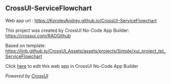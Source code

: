 ## CrossUI-ServiceFlowchart
Web app url : https://KorolevAndrey.github.io/CrossUI-ServiceFlowchart

This project was created by CrossUI No-Code App Builder: https://crossui.com/RADGithub

Based on template: https://linb.github.io/CrossUI_Assets/assets/projects/Simple/xui_project_tpl_ServiceFlowchart

Click [here](https://crossui.com/RADGithub/#!from=github&owner=KorolevAndrey&repo=CrossUI-ServiceFlowchart) to edit this web app in CrossUI No-Code App Builder

<i>Powered by [CrossUI](https://crossui.com)</i>
